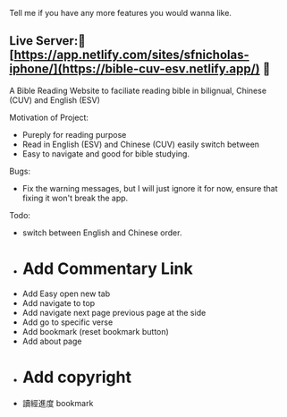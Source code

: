 Tell me if you have any more features you would wanna like.

## Live Server:🌟 [https://app.netlify.com/sites/sfnicholas-iphone/](https://bible-cuv-esv.netlify.app/) 🌟

A Bible Reading Website to faciliate reading bible in bilignual, Chinese (CUV) and English (ESV)

Motivation of Project:

- Pureply for reading purpose
- Read in English (ESV) and Chinese (CUV) easily switch between
- Easy to navigate and good for bible studying.

Bugs:

- Fix the warning messages, but I will just ignore it for now, ensure that fixing it won't break the app.

Todo:

- switch between English and Chinese order.
- # Add Commentary Link
- Add Easy open new tab
- Add navigate to top
- Add navigate next page previous page at the side
- Add go to specific verse
- Add bookmark (reset bookmark button)
- Add about page
- # Add copyright
- 讀經進度 bookmark
